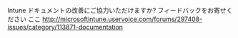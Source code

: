 <Token xmlns:xlink="http://www.w3.org/1999/xlink">Intune ドキュメントの改善にご協力いただけますか? フィードバックをお寄せください  <externalLink>
              <linkText>ここ</linkText>
              <linkUri>http://microsoftintune.uservoice.com/forums/297408-issues/category/113871-documentation</linkUri>
       </externalLink>
</Token>


<!--HONumber=May16_HO1-->


